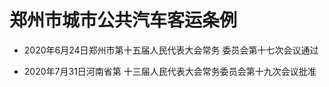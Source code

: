 # 郑州市城市公共汽车客运条例

- 2020年6月24日郑州市第十五届人民代表大会常务
  委员会第十七次会议通过

- 2020年7月31日河南省第
  十三届人民代表大会常务委员会第十九次会议批准

<!-- INFO END -->
